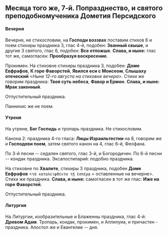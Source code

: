
## Месяца того же, 7-й. Попразднество, и святого преподобномученика Дометия Персидского

#### Вечерня

Вечерня, не стихословим, на **Господи воззвах** поставим стихов 6 и поем стихиры
праздника 3, глас 4-й, подобен: **Званный свыше**, и другие 3 святого, глас 6, 
подобен: **Все отложше**. **Слава, и ныне:** глас тот же, самогласен: 
**Прообразуя воскресение**.

Прокимен. На стиховне стихиры праздника 3, подобен: **Доме Евфрафов**, 
**К горе Фаворстей**, **Явился еси с Моисеом**, **Слышаху отеческий** 
<*Ныне 12-го августа на стиховне вечера*>.
Стихи же говорим праздника: **Твоя суть небеса**, **Фавор и Ермон**.
**Слава, и ныне: Мрак законный**.

Отпустительный праздника.

Паннихис же не поем.

#### Утреня

На утрене, **Бог Господь** и тропарь праздника. Не стихословим.

Канона 2: праздника 4-го гласа: **Лицы Израильтестии** на 8, 
говорим же и **Господеви поем**, затем святого канон на 4, 
глас 6-й, Феофана.  
 
По 3-й песни -- седален святого, глас 3-й, и Богородичен.
По 6-й песни -- кондак праздника. Эксапостиларий: подобно праздника.

На стиховне по **Хвалите**, стихиры 3 праздника, подобен **Доме Евфрафов** 
<`τὰ καταλειφϑέντα τῇ ἑσπέρᾳ` = оставленные на вечерне>. Стихи же праздника. 
**Слава, и ныне:** самогласен в тот же глас: **Иже на горе Фаворстей**.

Отпустительный праздника.

#### Литургия

На Литургии, изобразительные и Блаженны праздника, глас 4-й: **Древом Адам**. 
Тропарь, кондак, прокимен, и Аллилуиа, и причастен - праздника. 
Апостол же и Евангелие -- дня.
